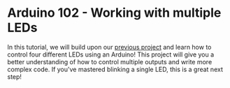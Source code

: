 # Arduino 102 - Working with multiple LEDs
In this tutorial, we will build upon our [previous project](../) and learn how to control four different LEDs using an Arduino! This project will give you a better understanding of how to control multiple outputs and write more complex code. If you've mastered blinking a single LED, this is a great next step!
